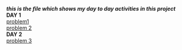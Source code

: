 ***this is the file which shows my day to day activities in this project<br/>***
**DAY 1**<br/>
[problem1](https://www.hackerrank.com/challenges/ctci-array-left-rotation/problem?h_l=interview&playlist_slugs%5B%5D=interview-preparation-kit&playlist_slugs%5B%5D=arrays)<br/>
[problem 2](https://www.hackerrank.com/challenges/ctci-ransom-note/problem?h_l=interview&playlist_slugs%5B%5D=interview-preparation-kit&playlist_slugs%5B%5D=dictionaries-hashmaps)<br/>
**DAY 2**<br/>
[problem 3](https://www.hackerrank.com/challenges/kangaroo/problem)
